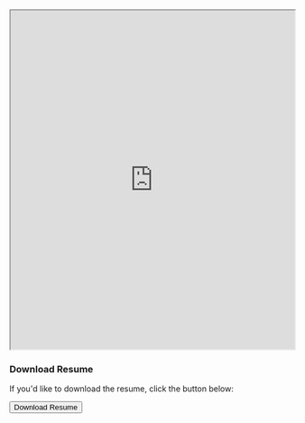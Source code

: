 <iframe 
  src="https://drive.google.com/file/d/1F4dYe7LBMw8XHEX46rwgkeUDbtKdM87k/view?usp=drive_link" 
  width="100%" 
  height="600px">
</iframe>

### Download Resume

If you'd like to download the resume, click the button below:

<a href="https://drive.google.com/file/d/1F4dYe7LBMw8XHEX46rwgkeUDbtKdM87k/view?usp=drive_link" download>
  <button class="download-btn">Download Resume</button>
</a>